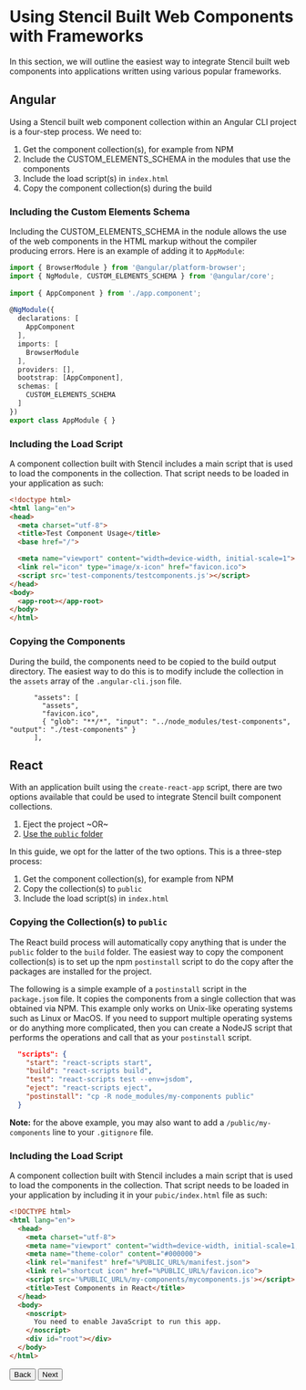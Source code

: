 # Using Stencil Built Web Components with Frameworks

In this section, we will outline the easiest way to integrate Stencil built web components into applications written using various popular frameworks.

## Angular

Using a Stencil built web component collection within an Angular CLI project is a four-step process. We need to:

1. Get the component collection(s), for example from NPM
1. Include the CUSTOM_ELEMENTS_SCHEMA in the modules that use the components 
1. Include the load script(s) in `index.html`
1. Copy the component collection(s) during the build

### Including the Custom Elements Schema

Including the CUSTOM_ELEMENTS_SCHEMA in the nodule allows the use of the web components in the HTML markup without the compiler producing errors. Here is an example of adding it to `AppModule`:

```ts
import { BrowserModule } from '@angular/platform-browser';
import { NgModule, CUSTOM_ELEMENTS_SCHEMA } from '@angular/core';
 
import { AppComponent } from './app.component';
 
@NgModule({
  declarations: [
    AppComponent
  ],
  imports: [
    BrowserModule
  ],
  providers: [],
  bootstrap: [AppComponent],
  schemas: [
    CUSTOM_ELEMENTS_SCHEMA
  ]
})
export class AppModule { }
```

### Including the Load Script

A component collection built with Stencil includes a main script that is used to load the components in the collection. That script needs to be loaded in your application as such:

```html
<!doctype html>
<html lang="en">
<head>
  <meta charset="utf-8">
  <title>Test Component Usage</title>
  <base href="/">

  <meta name="viewport" content="width=device-width, initial-scale=1">
  <link rel="icon" type="image/x-icon" href="favicon.ico">
  <script src='test-components/testcomponents.js'></script>
</head>
<body>
  <app-root></app-root>
</body>
</html>
```

### Copying the Components

During the build, the components need to be copied to the build output directory. The easiest way to do this is to modify include the collection in the `assets` array of the `.angular-cli.json` file.

```
      "assets": [
        "assets",
        "favicon.ico",
        { "glob": "**/*", "input": "../node_modules/test-components", "output": "./test-components" }
      ],
```

## React

With an application built using the `create-react-app` script, there are two options available that could be used to integrate Stencil built component collections.

1. Eject the project ~OR~
1. [Use the `public` folder](https://github.com/facebookincubator/create-react-app/blob/master/packages/react-scripts/template/README.md#using-the-public-folder)

In this guide, we opt for the latter of the two options. This is a three-step process:

1. Get the component collection(s), for example from NPM
1. Copy the collection(s) to `public`
1. Include the load script(s) in `index.html`

### Copying the Collection(s) to `public`

The React build process will automatically copy anything that is under the `public` folder to the `build` folder. The easiest way to copy the component collection(s) is to set up the npm `postinstall` script to do the copy after the packages are installed for the project.

The following is a simple example of a `postinstall` script in the `package.jsom` file. It copies the components from a single collection that was obtained via NPM. This example only works on Unix-like operating systems such as Linux or MacOS. If you need to support multiple operating systems or do anything more complicated, then you can create a NodeJS script that performs the operations and call that as your `postinstall` script.

```json
  "scripts": {
    "start": "react-scripts start",
    "build": "react-scripts build",
    "test": "react-scripts test --env=jsdom",
    "eject": "react-scripts eject",
    "postinstall": "cp -R node_modules/my-components public"
  }
```

**Note:** for the above example, you may also want to add a `/public/my-components` line to your `.gitignore` file.

### Including the Load Script

A component collection built with Stencil includes a main script that is used to load the components in the collection. That script needs to be loaded in your application by including it in your `pubic/index.html` file as such:

```html
<!DOCTYPE html>
<html lang="en">
  <head>
    <meta charset="utf-8">
    <meta name="viewport" content="width=device-width, initial-scale=1, shrink-to-fit=no">
    <meta name="theme-color" content="#000000">
    <link rel="manifest" href="%PUBLIC_URL%/manifest.json">
    <link rel="shortcut icon" href="%PUBLIC_URL%/favicon.ico">
    <script src='%PUBLIC_URL%/my-components/mycomponents.js'></script>
    <title>Test Components in React</title>
  </head>
  <body>
    <noscript>
      You need to enable JavaScript to run this app.
    </noscript>
    <div id="root"></div>
  </body>
</html>
```

<stencil-route-link url="/docs/distribution" router="#router" custom="true">
  <button class='backButton'>
    Back
  </button>
</stencil-route-link>

<stencil-route-link url="/docs/routing" custom="true">
  <button class='nextButton'>
    Next
  </button>
</stencil-route-link>